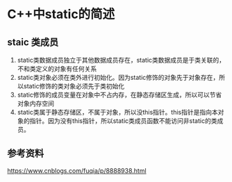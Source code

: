 # C++中static的简述

## staic 类成员
1. static类数据成员独立于其他数据成员存在，static类数据成员是于类关联的，不和类定义的对象有任何关系
2. static类对象必须在类外进行初始化。因为static修饰的对象先于对象存在，所以static修饰的类对象必须先于类初始化
3. static修饰的成员变量在对象中不占内存，在静态存储区生成，所以可以节省对象内存空间
4. static类属于静态存储区，不属于对象，所以没this指针。this指针是指向本对象的指针。因为没有this指针，所以static类成员函数不能访问非static的类成员。




## 参考资料
https://www.cnblogs.com/fuqia/p/8888938.html